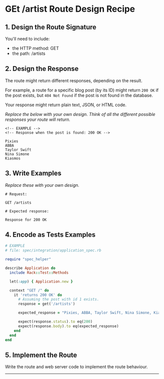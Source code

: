 # GEt /artist Route Design Recipe


## 1. Design the Route Signature

You'll need to include:
  * the HTTP method: GET
  * the path: /artists

## 2. Design the Response

The route might return different responses, depending on the result.

For example, a route for a specific blog post (by its ID) might return `200 OK` if the post exists, but `404 Not Found` if the post is not found in the database.

Your response might return plain text, JSON, or HTML code. 

_Replace the below with your own design. Think of all the different possible responses your route will return._

```plain text
<!-- EXAMPLE -->
<!-- Response when the post is found: 200 OK -->

Pixies
ABBA
Taylor Swift
Nina Simone
Kiasmos
```

## 3. Write Examples

_Replace these with your own design._

```
# Request:

GET /artists

# Expected response:

Response for 200 OK
```
## 4. Encode as Tests Examples

```ruby
# EXAMPLE
# file: spec/integration/application_spec.rb

require "spec_helper"

describe Application do
  include Rack::Test::Methods

  let(:app) { Application.new }

  context "GET /" do
    it 'returns 200 OK' do
      # Assuming the post with id 1 exists.
      response = get('/artists')

      expected_response = "Pixies, ABBA, Taylor Swift, Nina Simone, Kiasmos"

      expect(response.status).to eq(200)
      expect(response.body).to eq(expected_response)
    end
  end
end
```

## 5. Implement the Route

Write the route and web server code to implement the route behaviour.

<!-- BEGIN GENERATED SECTION DO NOT EDIT -->

---


<!-- END GENERATED SECTION DO NOT EDIT -->
